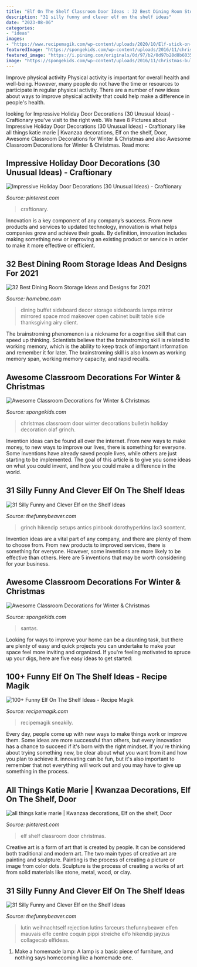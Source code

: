 ```yaml
---
title: "Elf On The Shelf Classroom Door Ideas : 32 Best Dining Room Storage Ideas And Designs For 2021"
description: "31 silly funny and clever elf on the shelf ideas"
date: "2023-08-06"
categories:
- "ideas"
images:
- "https://www.recipemagik.com/wp-content/uploads/2020/10/Elf-stick-on-the-wall.jpg"
featuredImage: "https://spongekids.com/wp-content/uploads/2016/11/christmas-bulletin-board/11-christmas-bulletin-board-ideas.jpg"
featured_image: "https://i.pinimg.com/originals/0d/97/b2/0d97b28d8b60353e88cdff24b989c039.jpg"
image: "https://spongekids.com/wp-content/uploads/2016/11/christmas-bulletin-board/9-christmas-bulletin-board-ideas.jpg"
---
```



Improve physical activity
Physical activity is important for overall health and well-being. However, many people do not have the time or resources to participate in regular physical activity. There are a number of new ideas about ways to improve physical activity that could help make a difference in people's health.

	

		
looking for Impressive Holiday Door Decorations (30 Unusual Ideas) - Craftionary you've visit to the right web. We have 8 Pictures about Impressive Holiday Door Decorations (30 Unusual Ideas) - Craftionary like all things katie marie | Kwanzaa decorations, Elf on the shelf, Door, Awesome Classroom Decorations for Winter &amp; Christmas and also Awesome Classroom Decorations for Winter &amp; Christmas. Read more:
		
    
## Impressive Holiday Door Decorations (30 Unusual Ideas) - Craftionary

<img loading=lazy src="https://i.pinimg.com/736x/8d/71/a3/8d71a3880905887e88e3a33c3e091fae.jpg" onerror="this.onerror=null;this.src='https://tse4.mm.bing.net/th?id=OIP.vlOppGjoZYYlVphL6GmnWgHaPN&amp;pid=15.1';" alt="Impressive Holiday Door Decorations (30 Unusual Ideas) - Craftionary">

_Source: pinterest.com_

>craftionary. 

	

Innovation is a key component of any company’s success. From new products and services to updated technology, innovation is what helps companies grow and achieve their goals. By definition, innovation includes making something new or improving an existing product or service in order to make it more effective or efficient.

    
## 32 Best Dining Room Storage Ideas And Designs For 2021

<img loading=lazy src="https://homebnc.com/homeimg/2017/10/10-dining-room-storage-ideas-homebnc.jpg" onerror="this.onerror=null;this.src='https://tse2.mm.bing.net/th?id=OIP.lGkHcuohJOISTaRD_zn0EQHaLH&amp;pid=15.1';" alt="32 Best Dining Room Storage Ideas and Designs for 2021">

_Source: homebnc.com_

>dining buffet sideboard decor storage sideboards lamps mirror mirrored space mod makeover open cabinet built table side thanksgiving airy client. 

	

The brainstroming phenomenon is a nickname for a cognitive skill that can speed up thinking. Scientists believe that the brainstroming skill is related to working memory, which is the ability to keep track of important information and remember it for later. The brainstroming skill is also known as working memory span, working memory capacity, and rapid recalls.

    
## Awesome Classroom Decorations For Winter &amp; Christmas

<img loading=lazy src="https://spongekids.com/wp-content/uploads/2016/11/christmas-bulletin-board/11-christmas-bulletin-board-ideas.jpg" onerror="this.onerror=null;this.src='https://tse1.mm.bing.net/th?id=OIP.-oGVygNx6HDeWuoJd_VFhAHaJ4&amp;pid=15.1';" alt="Awesome Classroom Decorations for Winter &amp; Christmas">

_Source: spongekids.com_

>christmas classroom door winter decorations bulletin holiday decoration olaf grinch. 

	

Invention ideas can be found all over the internet. From new ways to make money, to new ways to improve our lives, there is something for everyone. Some inventions have already saved people lives, while others are just starting to be implemented. The goal of this article is to give you some ideas on what you could invent, and how you could make a difference in the world.

    
## 31 Silly Funny And Clever Elf On The Shelf Ideas

<img loading=lazy src="https://thefunnybeaver.com/wp-content/uploads/2019/12/funny-elf-toilet-snowflake.jpg" onerror="this.onerror=null;this.src='https://tse1.mm.bing.net/th?id=OIP.bJqEVb8NAdQ0GBxUxX15hgHaJ4&amp;pid=15.1';" alt="31 Silly Funny and Clever Elf on the Shelf Ideas">

_Source: thefunnybeaver.com_

>grinch hikendip setups antics pinbook dorothyperkins lax3 scontent. 

	

Invention ideas are a vital part of any company, and there are plenty of them to choose from. From new products to improved services, there is something for everyone. However, some inventions are more likely to be effective than others. Here are 5 inventions that may be worth considering for your business.

    
## Awesome Classroom Decorations For Winter &amp; Christmas

<img loading=lazy src="https://spongekids.com/wp-content/uploads/2016/11/christmas-bulletin-board/9-christmas-bulletin-board-ideas.jpg" onerror="this.onerror=null;this.src='https://tse1.mm.bing.net/th?id=OIP.EYO-Go1hW4cwvbyYw4o5LAHaKv&amp;pid=15.1';" alt="Awesome Classroom Decorations for Winter &amp; Christmas">

_Source: spongekids.com_

>santas. 

	

Looking for ways to improve your home can be a daunting task, but there are plenty of easy and quick projects you can undertake to make your space feel more inviting and organized. If you're feeling motivated to spruce up your digs, here are five easy ideas to get started: 

    
## 100+ Funny Elf On The Shelf Ideas - Recipe Magik

<img loading=lazy src="https://www.recipemagik.com/wp-content/uploads/2020/10/Elf-stick-on-the-wall.jpg" onerror="this.onerror=null;this.src='https://tse2.mm.bing.net/th?id=OIP.W5IJI2u5ZKw69xL4yd-wtAAAAA&amp;pid=15.1';" alt="100+ Funny Elf On The Shelf Ideas - Recipe Magik">

_Source: recipemagik.com_

>recipemagik sneakily. 

	

Every day, people come up with new ways to make things work or improve them. Some ideas are more successful than others, but every innovation has a chance to succeed if it's born with the right mindset. If you're thinking about trying something new, be clear about what you want from it and how you plan to achieve it. innovating can be fun, but it's also important to remember that not everything will work out and you may have to give up something in the process.

    
## All Things Katie Marie | Kwanzaa Decorations, Elf On The Shelf, Door

<img loading=lazy src="https://i.pinimg.com/originals/0d/97/b2/0d97b28d8b60353e88cdff24b989c039.jpg" onerror="this.onerror=null;this.src='https://tse2.mm.bing.net/th?id=OIP.BWluffDFByTTgP7yASrZUgHaKK&amp;pid=15.1';" alt="all things katie marie | Kwanzaa decorations, Elf on the shelf, Door">

_Source: pinterest.com_

>elf shelf classroom door christmas. 

	

Creative art is a form of art that is created by people. It can be considered both traditional and modern art. The two main types of creative art are painting and sculpture. Painting is the process of creating a picture or image from color dots. Sculpture is the process of creating a works of art from solid materials like stone, metal, wood, or clay.

    
## 31 Silly Funny And Clever Elf On The Shelf Ideas

<img loading=lazy src="https://thefunnybeaver.com/wp-content/uploads/2019/12/funny-elf-carrot.jpg" onerror="this.onerror=null;this.src='https://tse1.mm.bing.net/th?id=OIP.cxT07RqZzqLMtl93y32UUgHaJ4&amp;pid=15.1';" alt="31 Silly Funny and Clever Elf on the Shelf Ideas">

_Source: thefunnybeaver.com_

>lutin weihnachtself rejection lutins farceurs thefunnybeaver elfen mauvais elfe centre coquin pippi streiche elfo hikendip jayzus collagecab elfideas. 

	

1. Make a homemade lamp: A lamp is a basic piece of furniture, and nothing says homecoming like a homemade one.

